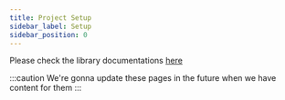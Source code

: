 ```yaml
---
title: Project Setup
sidebar_label: Setup
sidebar_position: 0
---
```


Please check the library documentations [here](https://deriv-com.github.io/python-deriv-api/)

:::caution
We're gonna update these pages in the future when we have content for them
:::
